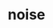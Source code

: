 ---
title: noise
permalink: /docs/StandardLibrary#noise
parent: Standard Library
has_children: false
nav_order: 24
---